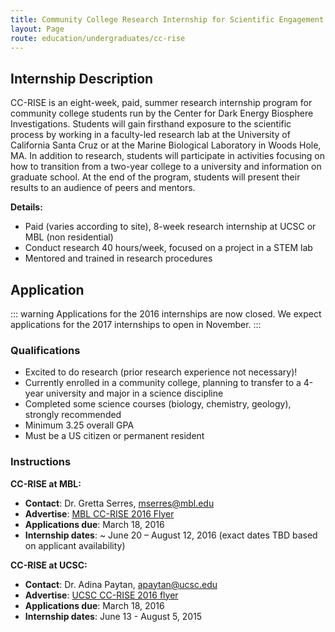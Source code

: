 ```yaml
---
title: Community College Research Internship for Scientific Engagement (CC-RISE)
layout: Page
route: education/undergraduates/cc-rise
---
```


## Internship Description

CC-RISE is an eight-week, paid, summer research internship program for community college students run by the Center for Dark Energy Biosphere Investigations. Students will gain firsthand exposure to the scientific process by working in a faculty-led research lab at the University of California Santa Cruz or at the Marine Biological Laboratory in Woods Hole, MA. In addition to research, students will participate in activities focusing on how to transition from a two-year college to a university and information on graduate school. At the end of the program, students will present their results to an audience of peers and mentors.

**Details:**

*   Paid (varies according to site), 8-week research internship at UCSC or MBL (non residential)
*   Conduct research 40 hours/week, focused on a project in a STEM lab
*   Mentored and trained in research procedures

## Application

::: warning
Applications for the 2016 internships are now closed. We expect applications for the 2017 internships to open in November.
:::

### Qualifications

*   Excited to do research (prior research experience not necessary)!
*   Currently enrolled in a community college, planning to transfer to a 4-year university and major in a science discipline
*   Completed some science courses (biology, chemistry, geology), strongly recommended
*   Minimum 3.25 overall GPA
*   Must be a US citizen or permanent resident

### Instructions

**CC-RISE at MBL:**

* **Contact**: Dr. Gretta Serres, [mserres@mbl.edu](mailto:mserres@mbl.edu)
* **Advertise**: [MBL CC-RISE 2016 Flyer](http://www.darkenergybiosphere.org/wp-content/uploads/docs/flyer_CC-RISE-MBL_2016_final.pdf)
*   **Applications due**: March 18, 2016
*   **Internship dates**: ~ June 20 – August 12, 2016 (exact dates TBD based on applicant availability)

**CC-RISE at UCSC:**

* **Contact**: Dr. Adina Paytan, [apaytan@ucsc.edu](mailto:apaytan@ucsc.edu)
*  **Advertise**: [UCSC CC-RISE 2016 flyer](http://www.darkenergybiosphere.org/wp-content/uploads/docs/UCSC%20CC-RISE_flyer_2016.pdf)
*   **Applications due**: March 18, 2016
*   **Internship dates**: June 13 - August 5, 2015
